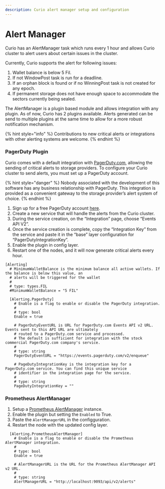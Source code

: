 ```yaml
---
description: Curio alert manager setup and configuration
---
```


# Alert Manager

Curio has an AlertManager task which runs every 1 hour and allows Curio cluster to alert users about certain issues in the cluster.

Currently, Curio supports the alert for following issues:

1. Wallet balance is below 5 Fil.
2. If not WindowPost task is run for a deadline.
3. If an orphan block is found or if no WinningPost task is not created for any epoch.
4. If permanent storage does not have enough space to accommodate the sectors currently being sealed.

The AlertManager is a plugin based module and allows integration with any plugin. As of now, Curio has 2 plugins available. Alerts generated can be send to multiple plugins at the same time to allow for a more robust notification mechanism.

{% hint style="info" %}
Contributions to new critical alerts or integrations with other alerting systems are welcome.
{% endhint %}

### PagerDuty Plugin

Curio comes with a default integration with [PagerDuty.com](https://www.pagerduty.com/), allowing the sending of critical alerts to storage providers. To configure your Curio cluster to send alerts, you must set up a PagerDuty account.

{% hint style="danger" %}
Nobody associated with the development of this software has any business relationship with PagerDuty. This integration is provided as a convenient gateway to the storage provider’s alert system of choice.
{% endhint %}

1. Sign up for a free PagerDuty account [here](https://www.pagerduty.com/sign-up-free/?type=free).
2. Create a new service that will handle the alerts from the Curio cluster.
3. During the service creation, on the “Integration” page, choose “Events API V2”.
4. Once the service creation is complete, copy the “Integration Key” from the service and paste it in the “base” layer configuration for “PagerDutyIntegrationKey”.
5. Enable the plugin in config layer.
6. Restart one of the nodes, and it will now generate critical alerts every hour.

```
[Alerting]
  # MinimumWalletBalance is the minimum balance all active wallets. If the balance is below this value, an
  # alerts will be triggered for the wallet
  #
  # type: types.FIL
  #MinimumWalletBalance = "5 FIL"

  [Alerting.PagerDuty]
    # Enable is a flag to enable or disable the PagerDuty integration.
    #
    # type: bool
    Enable = true

    # PagerDutyEventURL is URL for PagerDuty.com Events API v2 URL. Events sent to this API URL are ultimately
    # routed to a PagerDuty.com service and processed.
    # The default is sufficient for integration with the stock commercial PagerDuty.com company's service.
    #
    # type: string
    PagerDutyEventURL = "https://events.pagerduty.com/v2/enqueue"

    # PageDutyIntegrationKey is the integration key for a PagerDuty.com service. You can find this unique service
    # identifier in the integration page for the service.
    #
    # type: string
    PageDutyIntegrationKey = ""
```

### Prometheus AlertManager

1. Setup a [Prometheus AlertManager](https://prometheus.io/docs/alerting/latest/alertmanager/) instance.
2. Enable the plugin but setting the `Enabled` to True.
3. Paste the `AlertManagerURL` in the configguration.
4. Restart the node with the updated config layer.

```
  [Alerting.PrometheusAlertManager]
    # Enable is a flag to enable or disable the Prometheus AlertManager integration.
    #
    # type: bool
    Enable = true

    # AlertManagerURL is the URL for the Prometheus AlertManager API v2 URL.
    #
    # type: string
    AlertManagerURL = "http://localhost:9093/api/v2/alerts"
```
